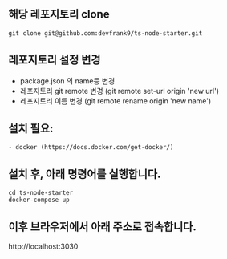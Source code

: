 ## 해당 레포지토리 clone
```
git clone git@github.com:devfrank9/ts-node-starter.git
```

## 레포지토리 설정 변경

- package.json 의 name등 변경
- 레포지토리 git remote 변경 (git remote set-url origin 'new url')
- 레포지토리 이름 변경 (git remote rename origin 'new name')

## 설치 필요:
    - docker (https://docs.docker.com/get-docker/)

## 설치 후, 아래 명령어를 실행합니다.
```
cd ts-node-starter
docker-compose up
```

## 이후 브라우저에서 아래 주소로 접속합니다.

http://localhost:3030
